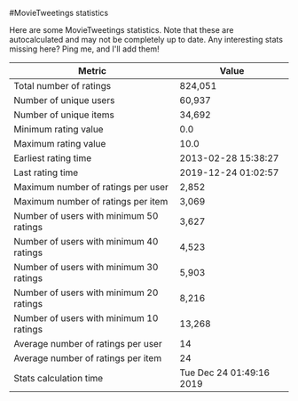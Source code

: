 #MovieTweetings statistics

Here are some MovieTweetings statistics. Note that these are autocalculated and may not be completely up to date. Any interesting stats missing here? Ping me, and I'll add them!

Metric | Value
--- | ---
Total number of ratings                 | 824,051
Number of unique users                  | 60,937
Number of unique items                  | 34,692
Minimum rating value                    | 0.0
Maximum rating value                    | 10.0
Earliest rating time                    | 2013-02-28 15:38:27
Last rating time                        | 2019-12-24 01:02:57
Maximum number of ratings per user      | 2,852
Maximum number of ratings per item      | 3,069
Number of users with minimum 50 ratings | 3,627
Number of users with minimum 40 ratings | 4,523
Number of users with minimum 30 ratings | 5,903
Number of users with minimum 20 ratings | 8,216
Number of users with minimum 10 ratings | 13,268
Average number of ratings per user      | 14
Average number of ratings per item      | 24
Stats calculation time                  | Tue Dec 24 01:49:16 2019

